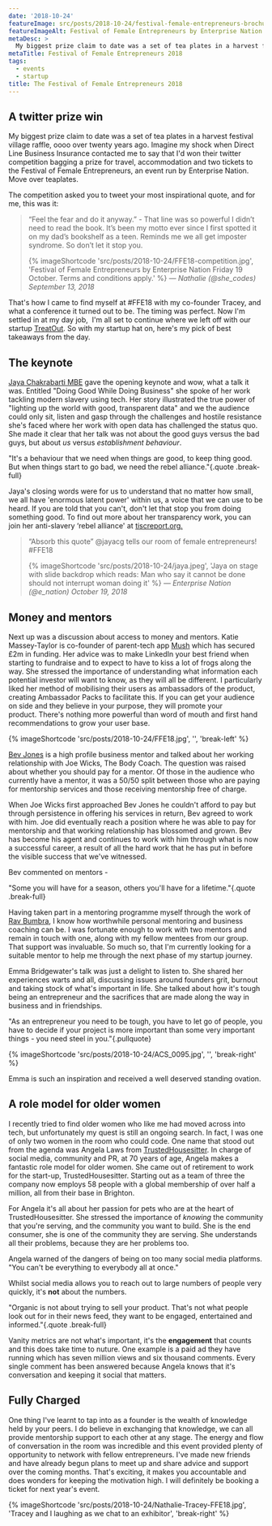 ```yaml
---
date: '2018-10-24'
featureImage: src/posts/2018-10-24/festival-female-entrepreneurs-brochure-cover-2018.jpg
featureImageAlt: Festival of Female Entrepreneurs by Enterprise Nation.
metaDesc: >
  My biggest prize claim to date was a set of tea plates in a harvest festival village raffle. But that was about to change, and great news for the startup.
metaTitle: Festival of Female Entrepreneurs 2018
tags:
  - events
  - startup
title: The Festival of Female Entrepreneurs 2018
---
```


## A twitter prize win

My biggest prize claim to date was a set of tea plates in a harvest festival village raffle, oooo over twenty years ago. Imagine my shock when Direct Line Business Insurance contacted me to say that I'd won their twitter competition bagging a prize for travel, accommodation and two tickets to the Festival of Female Entrepreneurs, an event run by Enterprise Nation. Move over teaplates.

The competition asked you to tweet your most inspirational quote, and for me, this was it:

<div class="break-right">
  <blockquote class="tweet" cite="https://twitter.com/she_codes/status/1040334204607897600">
    <p>“Feel the fear and do it anyway.” - That line was so powerful I didn’t need to read the book. It’s been my motto ever since I first spotted it on my dad’s bookshelf as a teen. Reminds me we all get imposter syndrome. So don’t let it stop you.</p>
    {% imageShortcode 'src/posts/2018-10-24/FFE18-competition.jpg', 'Festival of Female Entrepreneurs by Enterprise Nation Friday 19 October. Terms and conditions apply.' %}
    <cite>
      &mdash; Nathalie (@she_codes) September 13, 2018
    </cite>
  </blockquote>
</div>

That's how I came to find myself at #FFE18 with my co-founder Tracey, and what a conference it turned out to be. The timing was perfect. Now I'm settled in at my day job,  I'm all set to continue where we left off with our startup [TreatOut][1]. So with my startup hat on, here's my pick of best takeaways from the day.

## The keynote

[Jaya Chakrabarti MBE][2] gave the opening keynote and wow, what a talk it was. Entitled "Doing Good While Doing Business" she spoke of her work tackling modern slavery using tech. Her story illustrated the true power of "lighting up the world with good, transparent data" and we the audience could only sit, listen and gasp through the challenges and hostile resistance she's faced where her work with open data has challenged the status quo. She made it clear that her talk was not about the good guys versus the bad guys, but about _us_ versus _establishment behaviour_.

"It's a behaviour that we need when things are good, to keep thing good. But when things start to go bad, we need the rebel alliance."{.quote .break-full}

Jaya's closing words were for us to understand that no matter how small, we all have 'enormous latent power' within us, a voice that we can use to be heard. If you are told that you can't, don't let that stop you from doing something good. To find out more about her transparency work, you can join her anti-slavery &#8216;rebel alliance' at [tiscreport.org.][3]

<div class="break-right">
  <blockquote class="tweet" cite="https://twitter.com/e_nation/status/1053218479329959937">
    <p>“Absorb this quote” @jayacg tells our room of female entrepreneurs! #FFE18</p>
    {% imageShortcode 'src/posts/2018-10-24/jaya.jpeg', 'Jaya on stage with slide backdrop which reads: Man who say it cannot be done should not interrupt woman doing it' %}
    <cite>
      &mdash; Enterprise Nation (@e_nation) October 19, 2018
    </cite>
  </blockquote>
</div>

## Money and mentors

Next up was a discussion about access to money and mentors. Katie Massey-Taylor is co-founder of parent-tech app [Mush][4] which has secured £2m in funding. Her advice was to make LinkedIn your best friend when starting to fundraise and to expect to have to kiss a lot of frogs along the way. She stressed the importance of understanding what information each potential investor will want to know, as they will all be different. I particularly liked her method of mobilising their users as ambassadors of the product, creating Ambassador Packs to facilitate this. If you can get your audience on side and they believe in your purpose, they will promote your product. There's nothing more powerful than word of mouth and first hand recommendations to grow your user base.

{% imageShortcode 'src/posts/2018-10-24/FFE18.jpg', '', 'break-left' %}

[Bev Jones][5] is a high profile business mentor and talked about her working relationship with Joe Wicks, The Body Coach. The question was raised about whether you should pay for a mentor. Of those in the audience who currently have a mentor, it was a 50/50 split between those who are paying for mentorship services and those receiving mentorship free of charge.

When Joe Wicks first approached Bev Jones he couldn't afford to pay but through persistence in offering his services in return, Bev agreed to work with him. Joe did eventually reach a position where he was able to pay for mentorship and that working relationship has blossomed and grown. Bev has become his agent and continues to work with him through what is now a successful career, a result of all the hard work that he has put in before the visible success that we've witnessed.

Bev commented on mentors -

"Some you will have for a season, others you'll have for a lifetime."{.quote .break-full}

Having taken part in a mentoring programme myself through the work of [Rav Bumbra][6], I know how worthwhile personal mentoring and business coaching can be. I was fortunate enough to work with two mentors and remain in touch with one, along with my fellow mentees from our group. That support was invaluable. So much so, that I'm currently looking for a suitable mentor to help me through the next phase of my startup journey.

Emma Bridgewater's talk was just a delight to listen to. She shared her experiences warts and all, discussing issues around founders grit, burnout and taking stock of what's important in life. She talked about how it's tough being an entrepreneur and the sacrifices that are made along the way in business and in friendships.

"As an entrepreneur you need to be tough, you have to let go of people, you have to decide if your project is more important than some very important things - you need steel in you."{.pullquote}

{% imageShortcode 'src/posts/2018-10-24/ACS_0095.jpg', '', 'break-right' %}

Emma is such an inspiration and received a well deserved standing ovation.

## A role model for older women

I recently tried to find older women who like me had moved across into tech, but unfortunately my quest is still an ongoing search. In fact, I was one of only two women in the room who could code. One name that stood out from the agenda was Angela Laws from [TrustedHousesitter][7]. In charge of social media, community and PR, at 70 years of age, Angela makes a fantastic role model for older women. She came out of retirement to work for the start-up, TrustedHousesitter. Starting out as a team of three the company now employs 58 people with a global membership of over half a million, all from their base in Brighton.

For Angela it's all about her passion for pets who are at the heart of TrustedHousesitter. She stressed the importance of _knowing_ the community that you're serving, and the community you want to build. She is the end consumer, she is one of the community they are serving. She understands all their problems, because they are her problems too.

Angela warned of the dangers of being on too many social media platforms. "You can't be everything to everybody all at once."

Whilst social media allows you to reach out to large numbers of people very quickly, it's **not** about the numbers.

"Organic is not about trying to sell your product. That's not what people look out for in their news feed, they want to be engaged, entertained and informed."{.quote .break-full}

Vanity metrics are not what's important, it's the **engagement** that counts and this does take time to nuture. One example is a paid ad they have running which has seven million views and six thousand comments. Every single comment has been answered because Angela knows that it's conversation and keeping it social that matters.

## Fully Charged

One thing I've learnt to tap into as a founder is the wealth of knowledge held by your peers. I do believe in exchanging that knowledge, we can all provide mentorship support to each other at any stage. The energy and flow of conversation in the room was incredible and this event provided plenty of opportunity to network with fellow entrepreneurs. I've made new friends and have already begun plans to meet up and share advice and support over the coming months. That's exciting, it makes you accountable and does wonders for keeping the motivation high. I will definitely be booking a ticket for next year's event.

{% imageShortcode 'src/posts/2018-10-24/Nathalie-Tracey-FFE18.jpg', 'Tracey and I laughing as we chat to an exhibitor', 'break-right' %}

[1]: https://treatout.com/
[2]: https://www.nameless.co.uk/studio/jaya-chakrabarti/
[3]: https://tiscreport.org/
[4]: https://letsmush.com/
[5]: http://bevjames.com
[6]: https://www.linkedin.com/in/ravbumbra
[7]: https://www.trustedhousesitters.com/blog/news/the-trustedhousesitters-story-angela/
